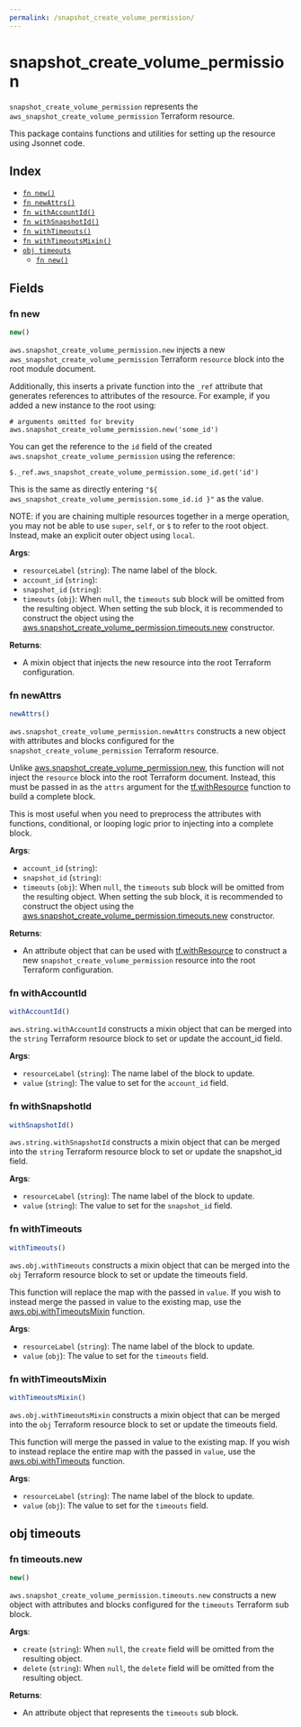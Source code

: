 ```yaml
---
permalink: /snapshot_create_volume_permission/
---
```


# snapshot_create_volume_permission

`snapshot_create_volume_permission` represents the `aws_snapshot_create_volume_permission` Terraform resource.



This package contains functions and utilities for setting up the resource using Jsonnet code.


## Index

* [`fn new()`](#fn-new)
* [`fn newAttrs()`](#fn-newattrs)
* [`fn withAccountId()`](#fn-withaccountid)
* [`fn withSnapshotId()`](#fn-withsnapshotid)
* [`fn withTimeouts()`](#fn-withtimeouts)
* [`fn withTimeoutsMixin()`](#fn-withtimeoutsmixin)
* [`obj timeouts`](#obj-timeouts)
  * [`fn new()`](#fn-timeoutsnew)

## Fields

### fn new

```ts
new()
```


`aws.snapshot_create_volume_permission.new` injects a new `aws_snapshot_create_volume_permission` Terraform `resource`
block into the root module document.

Additionally, this inserts a private function into the `_ref` attribute that generates references to attributes of the
resource. For example, if you added a new instance to the root using:

    # arguments omitted for brevity
    aws.snapshot_create_volume_permission.new('some_id')

You can get the reference to the `id` field of the created `aws.snapshot_create_volume_permission` using the reference:

    $._ref.aws_snapshot_create_volume_permission.some_id.get('id')

This is the same as directly entering `"${ aws_snapshot_create_volume_permission.some_id.id }"` as the value.

NOTE: if you are chaining multiple resources together in a merge operation, you may not be able to use `super`, `self`,
or `$` to refer to the root object. Instead, make an explicit outer object using `local`.

**Args**:
  - `resourceLabel` (`string`): The name label of the block.
  - `account_id` (`string`): 
  - `snapshot_id` (`string`): 
  - `timeouts` (`obj`):  When `null`, the `timeouts` sub block will be omitted from the resulting object. When setting the sub block, it is recommended to construct the object using the [aws.snapshot_create_volume_permission.timeouts.new](#fn-snapshotcreatevolumepermissiontimeoutsnew) constructor.

**Returns**:
- A mixin object that injects the new resource into the root Terraform configuration.


### fn newAttrs

```ts
newAttrs()
```


`aws.snapshot_create_volume_permission.newAttrs` constructs a new object with attributes and blocks configured for the `snapshot_create_volume_permission`
Terraform resource.

Unlike [aws.snapshot_create_volume_permission.new](#fn-snapshotcreatevolumepermissionnew), this function will not inject the `resource`
block into the root Terraform document. Instead, this must be passed in as the `attrs` argument for the
[tf.withResource](https://github.com/tf-libsonnet/core/tree/main/docs#fn-withresource) function to build a complete block.

This is most useful when you need to preprocess the attributes with functions, conditional, or looping logic prior to
injecting into a complete block.

**Args**:
  - `account_id` (`string`): 
  - `snapshot_id` (`string`): 
  - `timeouts` (`obj`):  When `null`, the `timeouts` sub block will be omitted from the resulting object. When setting the sub block, it is recommended to construct the object using the [aws.snapshot_create_volume_permission.timeouts.new](#fn-snapshotcreatevolumepermissiontimeoutsnew) constructor.

**Returns**:
  - An attribute object that can be used with [tf.withResource](https://github.com/tf-libsonnet/core/tree/main/docs#fn-withresource) to construct a new `snapshot_create_volume_permission` resource into the root Terraform configuration.


### fn withAccountId

```ts
withAccountId()
```

`aws.string.withAccountId` constructs a mixin object that can be merged into the `string`
Terraform resource block to set or update the account_id field.



**Args**:
  - `resourceLabel` (`string`): The name label of the block to update.
  - `value` (`string`): The value to set for the `account_id` field.


### fn withSnapshotId

```ts
withSnapshotId()
```

`aws.string.withSnapshotId` constructs a mixin object that can be merged into the `string`
Terraform resource block to set or update the snapshot_id field.



**Args**:
  - `resourceLabel` (`string`): The name label of the block to update.
  - `value` (`string`): The value to set for the `snapshot_id` field.


### fn withTimeouts

```ts
withTimeouts()
```

`aws.obj.withTimeouts` constructs a mixin object that can be merged into the `obj`
Terraform resource block to set or update the timeouts field.

This function will replace the map with the passed in `value`. If you wish to instead merge the
passed in value to the existing map, use the [aws.obj.withTimeoutsMixin](TODO) function.

**Args**:
  - `resourceLabel` (`string`): The name label of the block to update.
  - `value` (`obj`): The value to set for the `timeouts` field.


### fn withTimeoutsMixin

```ts
withTimeoutsMixin()
```

`aws.obj.withTimeoutsMixin` constructs a mixin object that can be merged into the `obj`
Terraform resource block to set or update the timeouts field.

This function will merge the passed in value to the existing map. If you wish
to instead replace the entire map with the passed in `value`, use the [aws.obj.withTimeouts](TODO)
function.


**Args**:
  - `resourceLabel` (`string`): The name label of the block to update.
  - `value` (`obj`): The value to set for the `timeouts` field.


## obj timeouts



### fn timeouts.new

```ts
new()
```


`aws.snapshot_create_volume_permission.timeouts.new` constructs a new object with attributes and blocks configured for the `timeouts`
Terraform sub block.



**Args**:
  - `create` (`string`):  When `null`, the `create` field will be omitted from the resulting object.
  - `delete` (`string`):  When `null`, the `delete` field will be omitted from the resulting object.

**Returns**:
  - An attribute object that represents the `timeouts` sub block.
